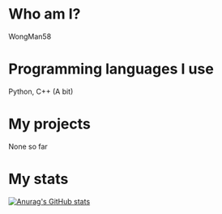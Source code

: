 # Who am I?

WongMan58

# Programming languages I use

Python, C++ (A bit)

# My projects

None so far

# My stats

[![Anurag's GitHub stats](https://github-readme-stats.vercel.app/api?username=WongMan58&show_icons=true&theme=dark)](https://github.com/anuraghazra/github-readme-stats)

<!---
WongMan58/WongMan58 is a ✨ special ✨ repository because its `README.md` (this file) appears on your GitHub profile.
You can click the Preview link to take a look at your changes.
--->
